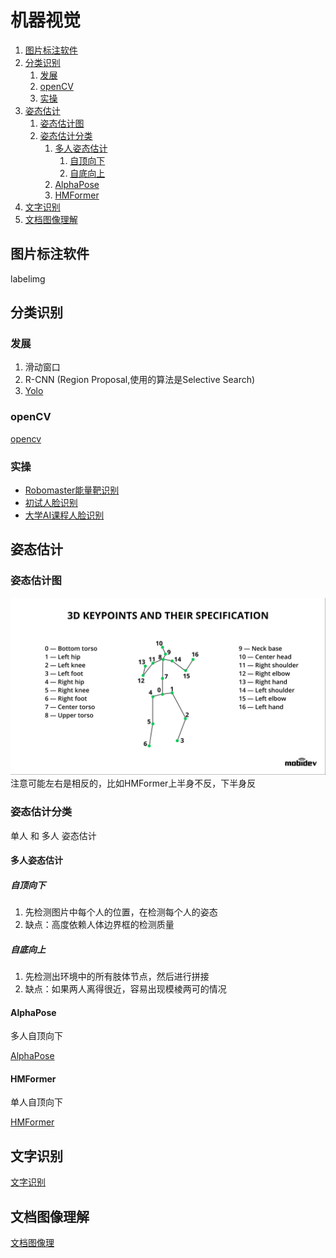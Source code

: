 # 机器视觉

1. [图片标注软件](#图片标注软件)
2. [分类识别](#分类识别)
	1. [发展](#发展)
	2. [openCV](#opencv)
	3. [实操](#实操)
3. [姿态估计](#姿态估计)
	1. [姿态估计图](#姿态估计图)
	2. [姿态估计分类](#姿态估计分类)
		1. [多人姿态估计](#多人姿态估计)
			1. [自顶向下](#自顶向下)
			2. [自底向上](#自底向上)
		2. [AlphaPose](#alphapose)
		3. [HMFormer](#hmformer)
4. [文字识别](#文字识别)
5. [文档图像理解](#文档图像理解)


## 图片标注软件
labelimg

## 分类识别
### 发展
1. 滑动窗口
2. R-CNN (Region Proposal,使用的算法是Selective Search)
3. [Yolo](./Yolo/Yolo.md)

### openCV
[opencv](opencv/_opencv.md)

### 实操
* [Robomaster能量靶识别](Robomaster能量靶识别/Robomaster能量靶识别.md)
* [初试人脸识别](./人脸识别/初试人脸识别.md)
* [大学AI课程人脸识别](./人脸识别2/人脸识别AI课程项目.md)

## 姿态估计
### 姿态估计图
![](2022-09-11-01-00-36.png)
注意可能左右是相反的，比如HMFormer上半身不反，下半身反

### 姿态估计分类
单人 和 多人 姿态估计

#### 多人姿态估计
##### 自顶向下
1. 先检测图片中每个人的位置，在检测每个人的姿态
2. 缺点：高度依赖人体边界框的检测质量

##### 自底向上
1. 先检测出环境中的所有肢体节点，然后进行拼接
2. 缺点：如果两人离得很近，容易出现模棱两可的情况

#### AlphaPose
多人自顶向下

[AlphaPose](姿态估计_alphapose/alphapose.md)

#### HMFormer
单人自顶向下

[HMFormer](姿态估计_HMFormer/HMFormer.md)


## 文字识别
[文字识别](文字识别/_文字识别.md)

## 文档图像理解
[文档图像理](文档图像理/_文档图像理解.md)